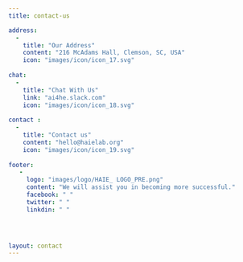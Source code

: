 ```yaml
---
title: contact-us

address: 
  -
    title: "Our Address"
    content: "216 McAdams Hall, Clemson, SC, USA"
    icon: "images/icon/icon_17.svg"
      
chat: 
  -
    title: "Chat With Us"
    link: "ai4he.slack.com"
    icon: "images/icon/icon_18.svg"
      
contact : 
  -
    title: "Contact us"
    content: "hello@haielab.org"
    icon: "images/icon/icon_19.svg"
    
footer:
   - 
     logo: "images/logo/HAIE_ LOGO_PRE.png"
     content: "We will assist you in becoming more successful."
     facebook: " "
     twitter: " "
     linkdin: " "



  
layout: contact
---
```

